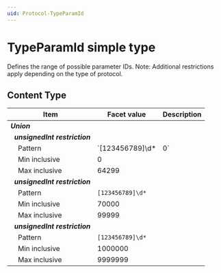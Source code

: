 ```yaml
---
uid: Protocol-TypeParamId
---
```


# TypeParamId simple type

Defines the range of possible parameter IDs. Note: Additional restrictions apply depending on the type of protocol.

## Content Type

|Item|Facet value|Description|
|--- |--- |--- |
|***Union***|||
|&nbsp;&nbsp;***unsignedInt restriction***|||
|&nbsp;&nbsp;&nbsp;&nbsp;Pattern|`[123456789]\d*|0`||
|&nbsp;&nbsp;&nbsp;&nbsp;Min inclusive|0||
|&nbsp;&nbsp;&nbsp;&nbsp;Max inclusive|64299||
|&nbsp;&nbsp;***unsignedInt restriction***|||
|&nbsp;&nbsp;&nbsp;&nbsp;Pattern|`[123456789]\d*`||
|&nbsp;&nbsp;&nbsp;&nbsp;Min inclusive|70000||
|&nbsp;&nbsp;&nbsp;&nbsp;Max inclusive|99999||
|&nbsp;&nbsp;***unsignedInt restriction***|||
|&nbsp;&nbsp;&nbsp;&nbsp;Pattern|`[123456789]\d*`||
|&nbsp;&nbsp;&nbsp;&nbsp;Min inclusive|1000000||
|&nbsp;&nbsp;&nbsp;&nbsp;Max inclusive|9999999||

